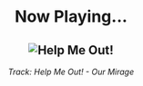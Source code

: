 <div align="center"> 
<h1>Now Playing...</h1>

![Help Me Out!](https://i.scdn.co/image/ab67616d00001e024c727eaf5b04c0a1247a739d)
--
_<p>Track: Help Me Out! - Our Mirage </p>_
</div>
